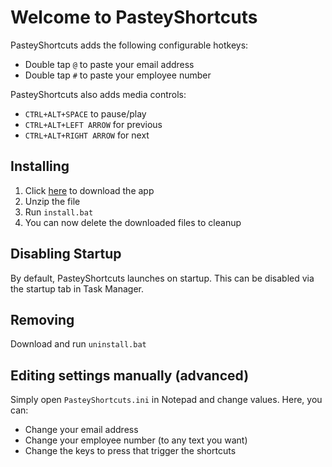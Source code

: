 # Welcome to PasteyShortcuts
PasteyShortcuts adds the following configurable hotkeys:
- Double tap `@` to paste your email address
- Double tap `#` to paste your employee number

PasteyShortcuts also adds media controls:
- `CTRL+ALT+SPACE` to pause/play
- `CTRL+ALT+LEFT ARROW` for previous
- `CTRL+ALT+RIGHT ARROW` for next

## Installing
1. Click [here](../../archive/master.zip) to download the app
2. Unzip the file
3. Run `install.bat`
4. You can now delete the downloaded files to cleanup

## Disabling Startup
By default, PasteyShortcuts launches on startup. This can be disabled via the startup tab in Task Manager.

## Removing
Download and run `uninstall.bat`

## Editing settings manually (advanced)
Simply open `PasteyShortcuts.ini` in Notepad and change values. Here, you can:
- Change your email address
- Change your employee number (to any text you want)
- Change the keys to press that trigger the shortcuts

